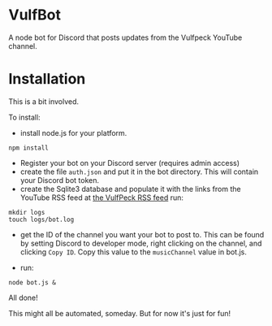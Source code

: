 # VulfBot
A node bot for Discord that posts updates from the Vulfpeck YouTube channel.

# Installation
This is a bit involved. 

To install:
- install node.js for your platform.
```
npm install 
```
- Register your bot on your Discord server (requires admin access)
- create the file `auth.json` and put it in the bot directory. This will contain your Discord bot token.
- create the Sqlite3 database and populate it with the links from the YouTube RSS feed at [the VulfPeck RSS feed](https://www.youtube.com/feeds/videos.xml?user=DJparadiddle)
run:
```
mkdir logs
touch logs/bot.log
```
- get the ID of the channel you want your bot to post to. This can be found by setting Discord to developer mode, right clicking on the channel, and clicking `Copy ID`. Copy this value to the `musicChannel` value in bot.js.

- run:
```
node bot.js &
```

All done! 

This might all be automated, someday. But for now it's just for fun!
